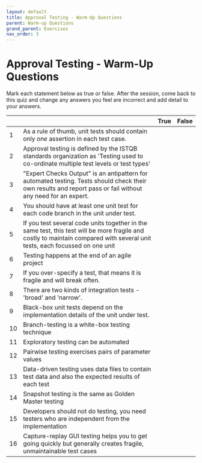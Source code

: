 ```yaml
---
layout: default
title: Approval Testing - Warm-Up Questions
parent: Warm-up Questions
grand_parent: Exercises
nav_order: 3
---
```


# Approval Testing - Warm-Up Questions

Mark each statement below as true or false. After the session, come back to this quiz and change any answers you feel are incorrect and add detail to your answers.


|   |                                                                                                                           |True|False|
|---|---------------------------------------------------------------------------------------------------------------------------|----|-----|
|  1| As a rule of thumb, unit tests should contain only _one_ assertion in each test case. |    |     |
|  2| Approval testing is defined by the ISTQB standards organization as 'Testing used to co-ordinate multiple test levels or test types' |    |     |
|  3| "Expert Checks Output" is an antipattern for automated testing. Tests should check their own results and report pass or fail without any need for an expert. |    |     |
|  4| You should have at least one unit test for each code branch in the unit under test. |    |     |
|  5| If you test several code units together in the same test, this test will be more fragile and costly to maintain compared with several unit tests, each focussed on one unit |    |     |
|  6| Testing happens at the end of an agile project |    |     |
|  7| If you over-specify a test, that means it is fragile and will break often. |    |     |
|  8| There are two kinds of integration tests - 'broad' and 'narrow'. |    |     |
|  9| Black-box unit tests depend on the implementation details of the unit under test. |    |     |
| 10| Branch-testing is a white-box testing technique |    |     |
| 11| Exploratory testing can be automated |    |     |
| 12| Pairwise testing exercises pairs of parameter values |    |     |
| 13| Data-driven testing uses data files to contain test data and also the expected results of each test |    |     |
| 14| Snapshot testing is the same as Golden Master testing |    |     |
| 15| Developers should not do testing, you need testers who are independent from the implementation  |    |     |
| 16| Capture-replay GUI testing helps you to get going quickly but generally creates fragile, unmaintainable test cases |    |     |




